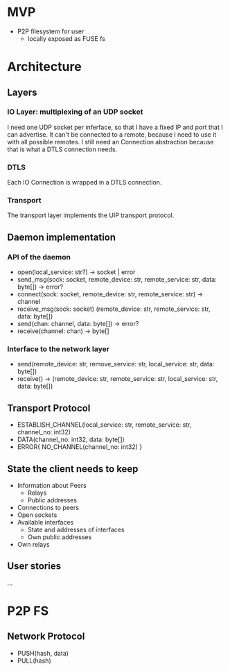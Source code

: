 # MVP

- P2P filesystem for user
  - locally exposed as FUSE fs

# Architecture

## Layers

### IO Layer: multiplexing of an UDP socket

I need one UDP socket per inferface, so that I have a fixed IP and port that I
can advertise. It can't be connected to a remote, because I need to use it with
all possible remotes. I still need an Connection abstraction because that is
what a DTLS connection needs.

### DTLS

Each IO Connection is wrapped in a DTLS connection.

### Transport

The transport layer implements the UIP transport protocol.

## Daemon implementation

### API of the daemon

- open(local_service: str?) -> socket | error
- send_msg(sock: socket, remote_device: str, remote_service: str, data: byte[])
  -> error?
- connect(sock: socket, remote_device: str, remote_service: str) -> channel
- receive_msg(sock: socket) (remote_device: str, remote_service: str, data:
  byte[])
- send(chan: channel, data: byte[]) -> error?
- receive(channel: chan) -> byte[]

### Interface to the network layer

- send(remote_device: str, remove_service: str, local_service: str, data:
  byte[])
- receive() -> (remote_device: str, remote_service: str, local_service: str,
  data: byte[])

## Transport Protocol

- ESTABLISH_CHANNEL(local_service: str, remote_service: str, channel_no: int32)
- DATA(channel_no: int32, data: byte[])
- ERROR{ NO_CHANNEL(channel_no: int32) }

## State the client needs to keep

- Information about Peers
  - Relays
  - Public addresses
- Connections to peers
- Open sockets
- Available interfaces
  - State and addresses of interfaces
  - Own public addresses
- Own relays

## User stories

...

# P2P FS

## Network Protocol

- PUSH(hash, data)
- PULL(hash)
